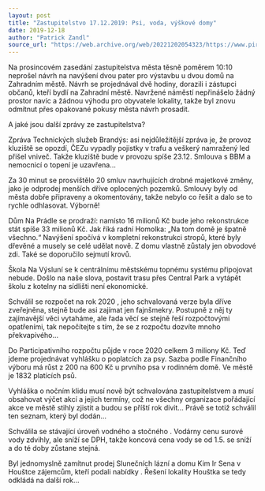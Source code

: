 ```yaml
---
layout: post
title: "Zastupitelstvo 17.12.2019: Psi, voda, výškové domy"
date: 2019-12-18
author: "Patrick Zandl"
source_url: "https://web.archive.org/web/20221202054323/https://www.piratibrandys.cz/clanek/2019-12-18-zastupitelstvo-17-12-2019-psi-voda-vyskove-domy"
---
```

Na prosincovém zasedání zastupitelstva města těsně poměrem 10:10 neprošel návrh na navýšení dvou pater pro výstavbu u dvou domů na Zahradním městě. Návrh se projednával dvě hodiny, dorazili i zástupci občanů, kteří bydlí na Zahradní městě. Navržené náměstí nepřinášelo žádný prostor navíc a žádnou výhodu pro obyvatele lokality, takže byl znovu odmítnut přes opakované pokusy města návrh prosadit.

A jaké jsou další zprávy ze zastupitelstva?

Zpráva Technických služeb Brandýs: asi nejdůležitější zpráva je, že provoz kluziště se opozdí, ČEZu vypadly pojistky v trafu a veškerý namražený led přišel vniveč. Takže kluziště bude v provozu spíše 23.12. Smlouva s BBM a nemocnicí o topení je uzavřena…

Za 30 minut se prosvištělo 20 smluv navrhujících drobné majetkové změny, jako je odprodej menších dříve oplocených pozemků. Smlouvy byly od města dobře připraveny a okomentovány, takže nebylo co řešit a dalo se to rychle odhlasovat. Výborně!

Dům Na Prádle se prodraží: namísto 16 milionů Kč bude jeho rekonstrukce stát spíše 33 milionů Kč. Jak říká radní Homolka: „Na tom domě je špatně všechno.“ Navýšení spočívá v kompletní rekonstrukci stropů, které byly dřevěné a musely se celé udělat nově. Z domu vlastně zůstaly jen obvodové zdi. Také se doporučilo sejmutí krovů.

Škola Na Výsluní se k centrálnímu městskému topnému systému připojovat nebude. Došlo na naše slova, postavit trasu přes Central Park a vytápět školu z kotelny na sídlišti není ekonomické.

Schválil se rozpočet na rok 2020 , jeho schvalovaná verze byla dříve zveřejněna, stejně bude asi zajímat jen fajnšmekry. Postupně z něj ty zajímavější věci vytaháme, ale řada věcí se stejně řeší rozpočtovými opatřeními, tak nepočítejte s tím, že se z rozpočtu dozvíte mnoho překvapivého…

Do Participativního rozpočtu půjde v roce 2020 celkem 3 miliony Kč. Teď jdeme projednávat vyhlášku o poplatcích za psy. Sazba podle Finančního výboru má růst z 200 na 600 Kč u prvního psa v rodinném domě. Ve městě je 1832 platících psů.

Vyhláška o nočním klidu musí nově být schvalována zastupitelstvem a musí obsahovat výčet akcí a jejich termíny, což ne všechny organizace pořádající akce ve městě stihly zjistit a budou se příští rok divit… Právě se totiž schválil ten seznam, který byl dodán…

Schválila se stávající úroveň vodného a stočného . Vodárny cenu surové vody zdvihly, ale sníží se DPH, takže koncová cena vody se od 1.5. se sníží a do té doby zůstane stejná.

Byl jednomyslně zamítnut prodej Slunečních lázní a domu Kim Ir Sena v Houštce zájemcům, kteří podali nabídky . Řešení lokality Houštka se tedy odkládá na další rok…

